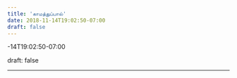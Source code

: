 ```yaml
---
title: 'காமத்துப்பால்'
date: 2018-11-14T19:02:50-07:00
draft: false
---
```




-14T19:02:50-07:00  

draft: false  

---